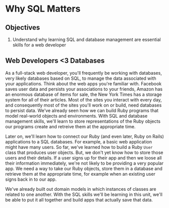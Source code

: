 # Why SQL Matters 

## Objectives

1. Understand why learning SQL and database management are essential skills for a web developer

## Web Developers <3 Databases

As a full-stack web developer, you'll frequently be working with databases, very likely databases based on SQL, to manage the data associated with your applications. Think about the web apps you're familiar with. Facebook saves user data and persists your associations to your friends, Amazon has an enormous database of items for sale, the New York Times has a storage system for all of their articles. Most of the sites you interact with every day, and consequently most of the sites you'll work on or build, need databases to persist data.
We've already seen how we can build Ruby programs that model real-world objects and environments. With SQL and database management skills, we'll learn to store representations of the Ruby objects our programs create and retreive them at the appropriate time.

Later on, we'll learn how to connect our Ruby (and even later, Ruby on Rails) applications to a SQL databases. For example, a basic web application might have many users. So far, we've learned how to build a Ruby `User` class that produces user objects. But, we don't yet know how to store those users and their details. If a user signs up for their app and then we loose all their information immediately, we're not likely to be providing a very popular app. We need a way to take our Ruby objects, store them in a database and retrieve them at the appropriate time, for example when an existing user signs back in to our app. 

We've already built out domain models in which instances of classes are related to one another. With the SQL skills we'll be learning in this unit, we'll be able to put it all together and build apps that actually save that data. 
